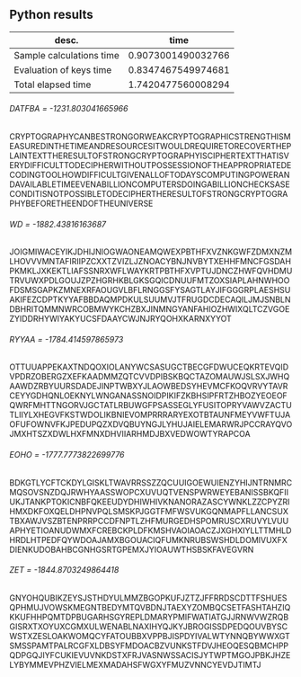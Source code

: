 ## Python results 
 desc.|time
-|-
Sample calculations time | 0.9073001490032766
Evaluation of keys  time | 0.8347467549974681
Total  elapsed  time     | 1.7420477560008294
###### DATFBA = -1231.803041665966
CRYPTOGRAPHYCANBESTRONGORWEAKCRYPTOGRAPHICSTRENGTHISMEASUREDINTHETIMEANDRESOURCESITWOULDREQUIRETORECOVERTHEPLAINTEXTTHERESULTOFSTRONGCRYPTOGRAPHYISCIPHERTEXTTHATISVERYDIFFICULTTODECIPHERWITHOUTPOSSESSIONOFTHEAPPROPRIATEDECODINGTOOLHOWDIFFICULTGIVENALLOFTODAYSCOMPUTINGPOWERANDAVAILABLETIMEEVENABILLIONCOMPUTERSDOINGABILLIONCHECKSASECONDITISNOTPOSSIBLETODECIPHERTHERESULTOFSTRONGCRYPTOGRAPHYBEFORETHEENDOFTHEUNIVERSE
###### WD = -1882.43816163687
JOIGMIWACEYIKJDHIJNIOGWAONEAMQWEXPBTHFXVZNKGWFZDMXNZMLHOVVVMNTAFIRIIPZCXXTZVIZLJZNOACYBNJNVBYTXEHHFMNCFGSDAHPKMKLJXKEKTLIAFSSNRXWFLWAYKRTPBTHFXVPTUJDNCZHWFQVHDMUTRVUWXPDLGOUJZPZHGRHKBLGKSGQICDNUUFMTZOXSIAPLAHNWHOOFDSMSGAPKZMNEXRFAOUGVLBFLRNGGSFYSAGTLAYJIFGGGRPLAESHSUAKIFEZCDPTKYYAFBBDAQMPDKULSUUMVJTFRUGDCDECAQILJMJSNBLNDBHRITQMMNWRCOBMWYKCHZBXJINMNGYANFAHIOZHWIXQLTCZVGOEZYIDDRHYWIYAKYUCSFDAAYCWJNJRYQOHXKARNXYYOT
###### RYYAA = -1784.414597865973
OTTUUAPPEKAXTNDQOXIOLANYWCSASUGCTBECGFDWUCEQKRTEVQIDVPDRZOBERGZXEFKAADMMZQTCVVDPIBSKBQCTAZOMAUWJSLSXJWHQAAWDZRBYUURSDADEJINPTWBXYJLAOWBEDSYHEVMCFKOQVRVYTAVRCEYYGDHQNLOEKNYLWNGANASSNOIDPIKIFZKBHSIPFRTZHBOZYEOEOFQWRFMHTTNGORVJGCTATLRBUWGFPSASSEGLYFUSITOPRYVAWVZACTUTLIIYLXHEGVFKSTWDOLIKBNIEVOMPRRRARYEXOTBTAUNFMEYVWFTUJAOFUFOWNVFKJPEDUPQZXDVQBUYNGJLYHUJAIELEMARWRJPCCRAYQVOJMXHTSZXDWLHXFMNXDHVIIARHMDJBXVEDWOWTYRAPCOA
###### EOHO = -1777.7773822699776
BDKGTLYCFTCKDYLGISKLTWAVRRSSZZQCUUIGOEWUIENZYHIJNTRNMRCMQSOVSNZDQJRWHYAASSWOPCXUVUQTVENSPWRWEYEBANISSBKQFIIUKJTANKPTOKICNBFQKEEUDYDHIWHIVKNANORAZASCYWNKLZZCPYZRIHMXDKFOXQELDHPNVPQLSMSKPJGGTFMFWSVUKGQNMAPFLLANCSUXTBXAWJVSZBTENPRRPCCDFNPTLZHFMURGEDHSPOMRUSCXRUVYLVUUAPHYETIOANUDWMXFCREBCKPLDFKMSHVAOIAOACZJXGHXIYLLTTMHLDHRDLHTPEDFQYWDOAJAMXBGOUACIQFUMKNRUBSWSHDLDOMIVUXFXDIENKUDOBAHBCGNHGSRTGPEMXJYIOAUWTHSBSKFAVEGVRN
###### ZET = -1844.8703249864418
GNYOHQUBIKZEYSJSTHDYULMMZBGOPKUFJZTZJFFRRDSCDTTFSHUESQPHMUJVOWSKMEGNTBEDYMTQVBDNJTAEXYZOMBQCSETFASHTAHZIQKKUFHHPQMTDPBUGARHSGYREPLDMARYPMIFWATIATGJJRNWVWZRQBGISRXTXOYUXCGMXULWENABLNAXIHYQJKYJBROGISSDPEDQOUVBYSCWSTXZESLOAKWOMQCYFATOUBBXVPPBJISPDYIVALWTYNNQBYWWXGTSMSSPAMTPALRCGFXLDBSYFMDOACBZVUNKSTFDVJHEOQESQBMCHPPQDPGQJIYFCUKIEVUVNKDSTXFRJVASNWSSACISJYTWPTMGOJPBKJHZELYBYMMEVPHZVIELMEXMADAHSFWGXYFMUZVNNCYEVDJTIMTJ
